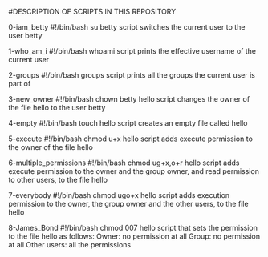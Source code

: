 #DESCRIPTION OF SCRIPTS IN THIS REPOSITORY

0-iam_betty
#!/bin/bash
su betty
script switches the current user to the user betty

1-who_am_i
#!/bin/bash
whoami
script prints the effective username of the current user

2-groups
#!/bin/bash
groups
script prints all the groups the current user is part of

3-new_owner
#!/bin/bash
chown betty hello
script changes the owner of the file hello to the user betty

4-empty
#!/bin/bash
touch hello
script creates an empty file called hello

5-execute
#!/bin/bash
chmod u+x hello
script adds execute permission to the owner of the file hello

6-multiple_permissions
#!/bin/bash
chmod ug+x,o+r hello
script adds execute permission to the owner and the group owner, and read permission to other users, to the file hello

7-everybody
#!/bin/bash
chmod ugo+x hello
script adds execution permission to the owner, the group owner and the other users, to the file hello

8-James_Bond
#!/bin/bash
chmod 007 hello
script that sets the permission to the file hello as follows:
Owner: no permission at all
Group: no permission at all
Other users: all the permissions
